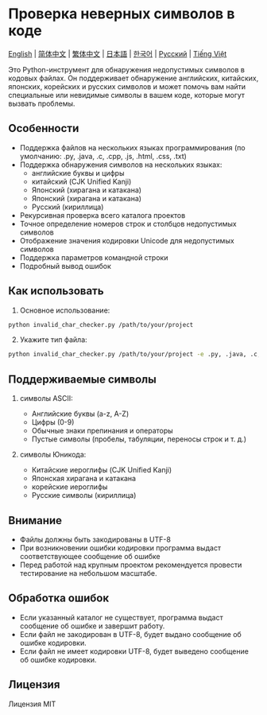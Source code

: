 # Проверка неверных символов в коде

[English](README.md) | [简体中文](README_zh.md) | [繁体中文](README_zh_TW.md) | [日本語](README_ja.md) | [한국어](README_ko.md) | [Русский](README_ru.md) | [Tiếng Việt](README_vi.md)

Это Python-инструмент для обнаружения недопустимых символов в кодовых файлах. Он поддерживает обнаружение английских, китайских, японских, корейских и русских символов и может помочь вам найти специальные или невидимые символы в вашем коде, которые могут вызвать проблемы.

## Особенности

-   Поддержка файлов на нескольких языках программирования (по умолчанию: .py, .java, .c, .cpp, .js, .html, .css, .txt)
-   Поддержка обнаружения символов на нескольких языках:
    -   английские буквы и цифры
    -   китайский (CJK Unified Kanji)
    -   Японский (хирагана и катакана)
    -   Японский (хирагана и катакана)
    -   Русский (кириллица)
-   Рекурсивная проверка всего каталога проектов
-   Точное определение номеров строк и столбцов недопустимых символов
-   Отображение значения кодировки Unicode для недопустимых символов
-   Поддержка параметров командной строки
-   Подробный вывод ошибок

## Как использовать

1. Основное использование:

```bash
python invalid_char_checker.py /path/to/your/project
```

2. Укажите тип файла:

```bash
python invalid_char_checker.py /path/to/your/project -e .py, .java, .c, .cpp, .js, .html, .css, .txt
```

## Поддерживаемые символы

1. символы ASCII:

    - Английские буквы (a-z, A-Z)
    - Цифры (0-9)
    - Обычные знаки препинания и операторы
    - Пустые символы (пробелы, табуляции, переносы строк и т. д.)

2. символы Юникода:
    - Китайские иероглифы (CJK Unified Kanji)
    - Японская хирагана и катакана
    - корейские иероглифы
    - Русские символы (кириллица)

## Внимание

-   Файлы должны быть закодированы в UTF-8
-   При возникновении ошибки кодировки программа выдаст соответствующее сообщение об ошибке
-   Перед работой над крупным проектом рекомендуется провести тестирование на небольшом масштабе.

## Обработка ошибок

-   Если указанный каталог не существует, программа выдаст сообщение об ошибке и завершит работу.
-   Если файл не закодирован в UTF-8, будет выдано сообщение об ошибке кодировки.
-   Если файл не имеет кодировки UTF-8, будет выведено сообщение об ошибке кодировки.

## Лицензия

Лицензия MIT
